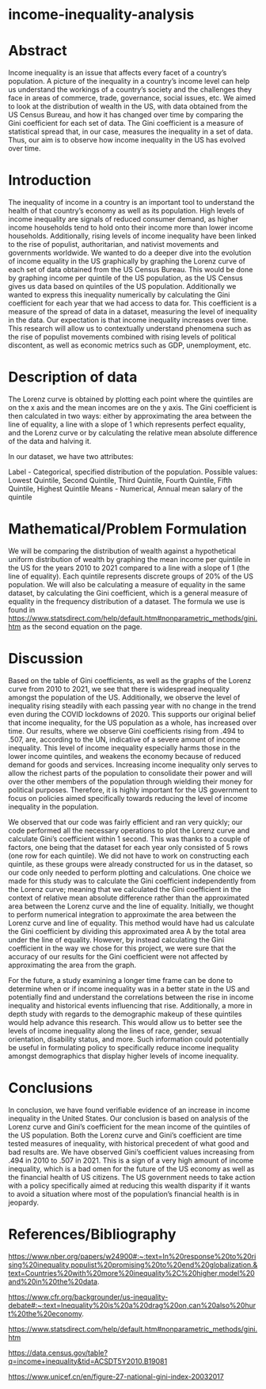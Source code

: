 # income-inequality-analysis

# **Abstract**


Income inequality is an issue that affects every facet of a country’s population. A picture of the inequality in a country’s income level can help us understand the workings of a country’s society and the challenges they face in areas of commerce, trade, governance, social issues, etc. We aimed to look at the distribution of wealth in the US, with data obtained from the US Census Bureau, and how it has changed over time by comparing the Gini coefficient for each set of data. The Gini coefficient is a measure of statistical spread that, in our case, measures the inequality in a set of data. Thus, our aim is to observe how income inequality in the US has evolved over time.



# **Introduction**
 
 
The inequality of income in a country is an important tool to understand the health of that country’s economy as well as its population. High levels of 
income inequality are signals of reduced consumer demand, as higher income households tend to hold onto their income more than lower income households. 
Additionally, rising levels of income inequality have been linked to the rise of populist, authoritarian, and nativist movements and governments worldwide. 
We wanted to do a deeper dive into the evolution of income equality in the US graphically by graphing the Lorenz curve of each set of data obtained from 
the US Census Bureau. This would be done by graphing income per quintile of the US population, as the US Census gives us data based on quintiles of the US 
population. Additionally we wanted to express this inequality numerically by calculating the Gini coefficient for each year that we had access to data for. 
This coefficient is a measure of the spread of data in a dataset, measuring the level of inequality in the data. Our expectation is that income inequality 
increases over time. This research will allow us to contextually understand phenomena such as the rise of populist movements combined with rising levels of 
political discontent, as well as economic metrics such as GDP, unemployment, etc. 



# **Description of data**

	
The Lorenz curve is obtained by plotting each point where the quintiles are on the x axis and the mean incomes are on the y axis. The Gini coefficient is 
then calculated in two ways: either by approximating the area between the line of equality, a line with a slope of 1 which represents perfect equality, and 
the Lorenz curve or by calculating the relative mean absolute difference of the data and halving it.
 
 

In our dataset, we have two attributes:
 
Label - Categorical, specified distribution of the population. Possible values: Lowest Quintile, Second Quintile, Third Quintile, Fourth Quintile, Fifth 
Quintile, Highest Quintile
Means - Numerical, Annual mean salary of the quintile 



# **Mathematical/Problem Formulation**


We will be comparing the distribution of wealth against a hypothetical uniform distribution of wealth by  graphing the mean income per quintile in the US 
for the years 2010 to 2021 compared to a line with a slope of 1 (the line of equality). Each quintile represents discrete groups of 20% of the US 
population. We will also be calculating a measure of equality in the same dataset,  by calculating the Gini coefficient, which is a general measure of 
equality in the frequency distribution of a dataset. The formula we use is found in 
https://www.statsdirect.com/help/default.htm#nonparametric_methods/gini.htm
as the second equation on the page.



# **Discussion**
 
	
Based on the table of Gini coefficients, as well as the graphs of the Lorenz curve from 2010 to 2021, we see that there is widespread inequality amongst 
the population of the US. Additionally, we observe the level of inequality rising steadily with each passing year with no change in the trend even during 
the COVID lockdowns of 2020. This supports our original belief that income inequality, for the US population as a whole, has increased over time. Our 
results, where we observe Gini coefficients rising from .494 to .507,  are, according to the UN, indicative of a severe amount of income inequality. This 
level of income inequality especially harms those in the lower income quintiles, and weakens the economy because of reduced demand for goods and services. 
Increasing income inequality only serves to allow the richest parts of the population to consolidate their power and will over the other members of the 
population through wielding their money for political purposes. Therefore, it is highly important for the US government to focus on policies aimed 
specifically towards reducing the level of income inequality in the population.

We observed that our code was fairly efficient and ran very quickly; our code performed all the necessary operations to plot the Lorenz curve and calculate 
Gini’s coefficient within 1 second. This was thanks to a couple of factors, one being that the dataset for each year only consisted of 5 rows (one row for 
each quintile). We did not have to work on constructing each quintile, as these groups were already constructed for us in the dataset, so our code only 
needed to perform plotting and calculations. One choice we made for this study was to calculate the Gini coefficient independently from the Lorenz curve; 
meaning that we calculated the Gini coefficient in the context of relative mean absolute difference rather than the approximated area between the Lorenz 
curve and the line of equality. Initially, we thought to perform numerical integration to approximate the area between the Lorenz curve and line of 
equality. This method would have had us calculate the Gini coefficient by dividing this approximated area A by the total area under the line of equality. 
However, by instead calculating the Gini coefficient in the way we chose for this project, we were sure that the accuracy of our results for the Gini 
coefficient were not affected by approximating the area from the graph.

For the future, a study examining a longer time frame can be done to determine when or if income inequality was in a better state in the US and 
potentially find and understand the correlations between the rise in income inequality and historical events influencing that rise. Additionally, a more in 
depth study with regards to the demographic makeup of these quintiles would help advance this research. This would allow us to better see the levels of 
income inequality along the lines of race, gender, sexual orientation, disability status, and more. Such information could potentially be useful in 
formulating policy to specifically reduce income inequality amongst demographics that display higher levels of income inequality. 



# **Conclusions**


In conclusion, we have found verifiable evidence of an increase in income inequality in the United States. Our conclusion is based on analysis of the 
Lorenz curve and Gini’s coefficient for the mean income of the quintiles of the US population. Both the Lorenz curve and Gini’s coefficient are time tested 
measures of inequality, with historical precedent of what good and bad results are.  We have observed Gini’s coefficient values increasing from .494 in 
2010 to .507 in 2021. This  is a sign of a very high amount of income inequality, which is a bad omen for the future of the US economy as well as the 
financial health of US citizens. The US government needs to take action with a policy specifically aimed at reducing this wealth disparity if it wants to 
avoid a situation where most of the population’s financial health is in jeopardy.



# **References/Bibliography**


https://www.nber.org/papers/w24900#:~:text=In%20response%20to%20rising%20inequality,populist%20promising%20to%20end%20globalization.&text=Countries%20with%20more%20inequality%2C%20higher,model%20and%20in%20the%20data.

https://www.cfr.org/backgrounder/us-inequality-debate#:~:text=Inequality%20is%20a%20drag%20on,can%20also%20hurt%20the%20economy.

https://www.statsdirect.com/help/default.htm#nonparametric_methods/gini.htm

https://data.census.gov/table?q=income+inequality&tid=ACSDT5Y2010.B19081

https://www.unicef.cn/en/figure-27-national-gini-index-20032017








